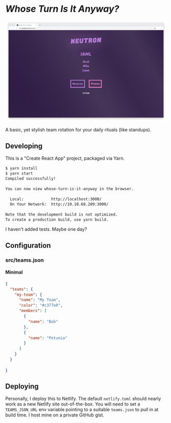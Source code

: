 # _Whose Turn Is It Anyway?_

![Screenshot](doc/screenshot.png)

A basic, yet stylish team rotation for your daily rituals (like standups).

## Developing

This is a "Create React App" project, packaged via Yarn.

```shell
$ yarn install
$ yarn start
Compiled successfully!

You can now view whose-turn-is-it-anyway in the browser.

  Local:            http://localhost:3000/
  On Your Network:  http://10.10.68.209:3000/

Note that the development build is not optimized.
To create a production build, use yarn build.
```

I haven't added tests. Maybe one day?

## Configuration

### src/teams.json

#### Minimal

```json
{
  "teams": {
    "my-team": {
      "name": "My Team",
      "color": "#c377e0",
      "members": [
        {
          "name": "Bob"
        },
        {
          "name": "Petunia"
        }
      ]
    }
  }

}
```

## Deploying

Personally, I deploy this to Netlify. The default `netlify.toml` should nearly work as
a new Netlify site out-of-the-box. You will need to set a `TEAMS_JSON_URL` env variable pointing to a suitable `teams.json` to pull in at build time. I host mine on a private GitHub gist.
